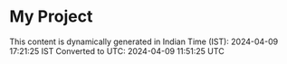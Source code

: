 # My Project

This content is dynamically generated in Indian Time (IST): 2024-04-09 17:21:25 IST
Converted to UTC: 2024-04-09 11:51:25 UTC
